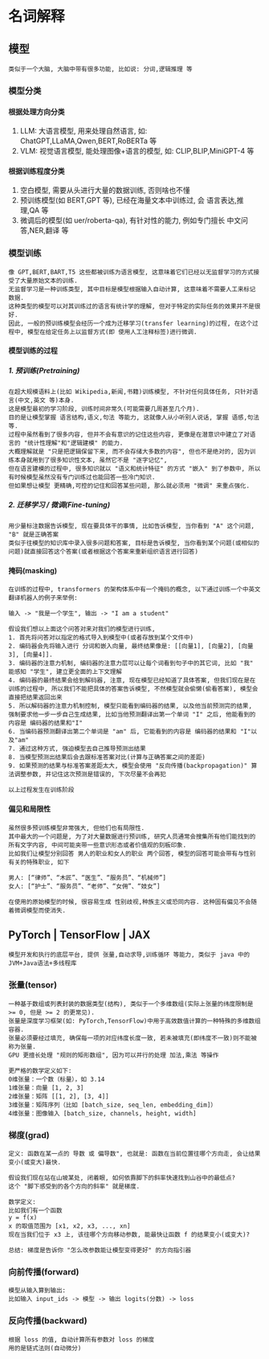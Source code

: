 # 名词解释

## 模型

    类似于一个大脑, 大脑中带有很多功能, 比如说: 分词,逻辑推理 等

### 模型分类

#### 根据处理方向分类

1. LLM: 大语言模型, 用来处理自然语言, 如: ChatGPT,LLaMA,Qwen,BERT,RoBERTa 等
2. VLM: 视觉语言模型, 能处理图像+语言的模型, 如: CLIP,BLIP,MiniGPT-4 等

#### 根据训练程度分类

1. 空白模型, 需要从头进行大量的数据训练, 否则啥也不懂
2. 预训练模型(如 BERT,GPT 等), 已经在海量文本中训练过, 会 语言表达,推理,QA 等
3. 微调后的模型(如 uer/roberta-qa), 有针对性的能力, 例如专门擅长 中文问答,NER,翻译 等

### 模型训练

    像 GPT,BERT,BART,T5 这些都被训练为语言模型, 这意味着它们已经以无监督学习的方式接受了大量原始文本的训练.
    无监督学习是一种训练类型, 其中目标是模型根据输入自动计算, 这意味着不需要人工来标记数据.
    这种类型的模型可以对其训练过的语言有统计学的理解, 但对于特定的实际任务的效果并不是很好.
    因此, 一般的预训练模型会经历一个成为迁移学习(transfer learning)的过程, 在这个过程中, 模型在给定任务上以监督方式(即 使用人工注释标签)进行微调.

#### 模型训练的过程

##### 1. 预训练(Pretraining)

    在超大规模语料上(比如 Wikipedia,新闻,书籍)训练模型, 不针对任何具体任务, 只针对语言(中文,英文 等)本身.
    这是模型最初的学习阶段, 训练时间非常久(可能需要几周甚至几个月).
    目的是让模型掌握 语言结构,语义,句法 等能力, 这就像人从小听别人说话, 掌握 语感,句法 等.
    过程中虽然看到了很多内容, 但并不会有意识的记住这些内容, 更像是在潜意识中建立了对语言的 "统计性理解"和"逻辑建模" 的能力.
    大概理解就是 "只是把逻辑保留下来, 而不会存储大多数的内容", 但也不是绝对的, 因为训练本身就用到了很多知识性文本, 虽然它不是 "逐字记忆",
    但在语言建模的过程中, 很多知识就以 "语义和统计特征" 的方式 "嵌入" 到了参数中, 所以有时候模型虽然没有专门训练过也能回答一些冷门知识.
    但如果想让模型 更精确,可控的记住和回答某些问题, 那么就必须用 "微调" 来重点强化.

##### 2. 迁移学习 / 微调(Fine-tuning)

    用少量标注数据告诉模型, 现在要具体干的事情, 比如告诉模型, 当你看到 "A" 这个问题, "B" 就是正确答案
    类似于往模型的知识库中录入很多问题和答案, 目标是告诉模型, 当你看到某个问题(或相似的问题)就直接回答这个答案(或者根据这个答案来重新组织语言进行回答)

#### 掩码(masking)

    在训练的过程中, transformers 的架构体系中有一个掩码的概念, 以下通过训练一个中英文翻译机器人的例子来举例:

    输入 -> "我是一个学生", 输出 -> "I am a student"

    假设我们想以上面这个问答对来对我们的模型进行训练, 
    1. 首先将问答对以指定的格式导入到模型中(或者存放到某个文件中)
    2. 编码器会先将输入进行 分词和嵌入向量, 最终结果像是: [[向量1], [向量2], [向量3], [向量4]].
    3. 编码器的注意力机制, 编码器的注意力层可以让每个词看到句子中的其它词, 比如 "我" 能感知 "学生", 建立更全面的上下文理解
    4. 编码器的最终结果会给到解码器, 注意, 现在模型已经知道了具体答案, 但我们现在是在训练的过程中, 所以我们不能把具体的答案告诉模型, 不然模型就会偷懒(偷看答案), 模型会直接把结果返回出来
    5. 所以解码器的注意力机制控制, 模型只能看到编码器的结果, 以及他当前预测完的结果, 强制要求他一步一步自己生成结果, 比如当他预测翻译出第一个单词 "I" 之后, 他能看到的内容是 编码器的结果和"I"
    6. 当编码器预测翻译出第二个单词是 "am" 后, 它能看到的内容是 编码器的结果和 "I"以及"am"
    7. 通过这种方式, 强迫模型去自己推导预测出结果
    8. 当模型预测出结果后会去跟标准答案对比(计算与正确答案之间的差距)
    9. 如果预测的结果与标准答案差距太大, 模型会使用 "反向传播(backpropagation)" 算法调整参数, 并记住这次预测是错误的, 下次尽量不会再犯

    以上过程发生在训练阶段

#### 偏见和局限性

    虽然很多预训练模型非常强大, 但他们也有局限性.
    其中最大的一个问题是, 为了对大量数据进行预训练, 研究人员通常会搜集所有他们能找到的所有文字内容, 中间可能夹带一些意识形态或者价值观的刻板印象. 
    比如我们让模型分别回答 男人的职业和女人的职业 两个回答, 模型的回答可能会带有与性别有关的特殊职业, 如下
    
    男人: [“律师”、“木匠”、“医生”、“服务员”、“机械师”]
    女人: [“护士”、“服务员”、“老师”、“女佣”、“妓女”]

    在使用的原始模型的时候, 很容易生成 性别歧视,种族主义或恐同内容. 这种固有偏见不会随着微调模型而使消失.

## PyTorch | TensorFlow | JAX

    模型开发和执行的底层平台, 提供 张量,自动求导,训练循环 等能力, 类似于 java 中的 JVM+Java语法+多线程库 

### 张量(tensor)

    一种基于数组或列表封装的数据类型(结构), 类似于一个多维数组(实际上张量的纬度限制是 >= 0, 但是 >= 2 的更常见).
    张量是深度学习框架(如: PyTorch,TensorFlow)中用于高效数值计算的一种特殊的多维数组容器.
    张量必须要经过填充, 确保每一项的对应纬度长度一致, 若未被填充(即纬度不一致)则不能被称为张量.
    GPU 更擅长处理 "规则的矩形数组", 因为可以并行的处理 加法,乘法 等操作

    更严格的数学定义如下:
    0维张量：一个数（标量），如 3.14
    1维张量：向量 [1, 2, 3]
    2维张量：矩阵 [[1, 2], [3, 4]]
    3维张量：矩阵序列（比如 [batch_size, seq_len, embedding_dim]）
    4维张量：图像输入 [batch_size, channels, height, width]

### 梯度(grad)

    定义: 函数在某一点的 导数 或 偏导数", 也就是: 函数在当前位置往哪个方向走, 会让结果变小(或变大)最快.
    
    假设我们现在站在山坡某处, 闭着眼, 如何依靠脚下的斜率快速找到山谷中的最低点?
    这个 "脚下感受到的各个方向的斜率" 就是梯度.

    数学定义:
    比如我们有一个函数
    y = f(x)
    x 的取值范围为 [x1, x2, x3, ..., xn]
    现在当我们位于 x3 上, 该往哪个方向移动参数, 能最快让函数 f 的结果变小(或变大)?

    总结: 梯度是告诉你 "怎么改参数能让模型变得更好" 的方向指引器

### 向前传播(forward)

    模型从输入算到输出:
    比如输入 input_ids -> 模型 -> 输出 logits(分数) -> loss

### 反向传播(backward)

    根据 loss 的值, 自动计算所有参数对 loss 的梯度
    用的是链式法则(自动微分)